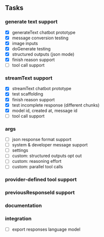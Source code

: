 ## Tasks

### generate text support

- [x] generateText chatbot prototype
- [x] message conversion testing
- [x] image inputs
- [x] doGenerate testing
- [x] structured outputs (json mode)
- [x] finish reason support
- [ ] tool call support

### streamText support

- [x] streamText chatbot prototype
- [x] test scaffolding
- [x] finish reason support
- [x] test incomplete response (different chunks)
- [x] model id, created at, message id
- [ ] tool call support

### args

- [ ] json response format support
- [ ] system & developer message support
- [ ] settings
- [ ] custom: structured outputs opt out
- [ ] custom: reasoning effort
- [ ] custom: parallel tool calls

### provider-defined tool support

### previousResponseId support

### documentation

### integration

- [ ] export responses language model
